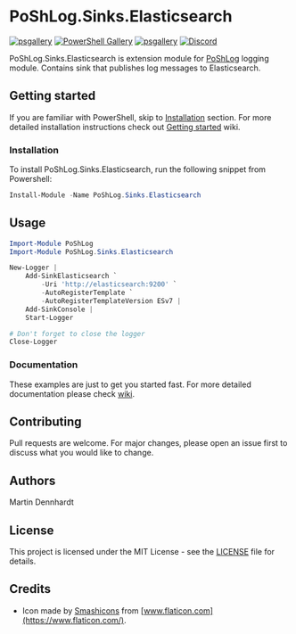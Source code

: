 # PoShLog.Sinks.Elasticsearch

[![psgallery](https://img.shields.io/powershellgallery/v/poshlog.sinks.Elasticsearch.svg)](https://www.powershellgallery.com/packages/PoShLog.Sinks.Elasticsearch) [![PowerShell Gallery](https://img.shields.io/powershellgallery/p/poshlog.sinks.Elasticsearch?color=blue)](https://www.powershellgallery.com/packages/PoShLog.Sinks.Elasticsearch) [![psgallery](https://img.shields.io/powershllgallerydt/PoShLog.Sinks.Elasticsearch.svg)](https://www.powershellgallery.com/packages/PoShLog.Sinks.Elasticsearch) [![Discord](https://img.shields.io/discord/693754316305072199?color=orange&labe=discord)](https://discord.gg/gGFtbf)

PoShLog.Sinks.Elasticsearch is extension module for [PoShLog](https://github.com/PoShLog/PoShLog) logging module. Contains sink that publishes log messages to Elasticsearch.

## Getting started

If you are familiar with PowerShell, skip to [Installation](#installation) section. For more detailed installation instructions check out [Getting started](https://github.com/PoShLog/PoShLog/wiki/Getting-started) wiki.

### Installation

To install PoShLog.Sinks.Elasticsearch, run the following snippet from Powershell:

```ps1
Install-Module -Name PoShLog.Sinks.Elasticsearch
```

## Usage

```ps1
Import-Module PoShLog
Import-Module PoShLog.Sinks.Elasticsearch

New-Logger |
    Add-SinkElasticsearch `
        -Uri 'http://elasticsearch:9200' `
        -AutoRegisterTemplate `
        -AutoRegisterTemplateVersion ESv7 |
    Add-SinkConsole |
    Start-Logger

# Don't forget to close the logger
Close-Logger
```

### Documentation

These examples are just to get you started fast. For more detailed documentation please check [wiki](https://github.com/PoShLog/PoShLog/wiki).

## Contributing

Pull requests are welcome. For major changes, please open an issue first to discuss what you would like to change.

## Authors

Martin Dennhardt

## License

This project is licensed under the MIT License - see the [LICENSE](LICENSE) file for details.

## Credits

* Icon made by [Smashicons](https://smashicons.com/) from [www.flaticon.com](https://www.flaticon.com/).
